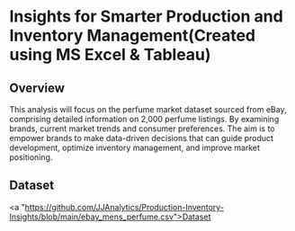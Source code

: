 # Insights for Smarter Production and Inventory Management(Created using MS Excel & Tableau)

## Overview
This analysis will focus on the perfume market dataset sourced from eBay, comprising detailed information on 2,000 perfume listings. By examining brands, current market trends and consumer preferences. The aim is to empower brands to make data-driven decisions that can guide product development, optimize inventory management, and improve market positioning.

## Dataset
<a "https://github.com/JJAnalytics/Production-Inventory-Insights/blob/main/ebay_mens_perfume.csv">Dataset</a>
